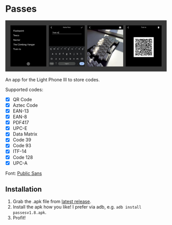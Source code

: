 # Passes

![Home Screen](assets/images/example.png)

An app for the Light Phone III to store codes.

Supported codes:

-   [x] QR Code
-   [x] Aztec Code
-   [x] EAN-13
-   [x] EAN-8
-   [x] PDF417
-   [x] UPC-E
-   [x] Data Matrix
-   [x] Code 39
-   [x] Code 93
-   [x] ITF-14
-   [x] Code 128
-   [x] UPC-A

Font: [Public Sans](https://public-sans.digital.gov/)

## Installation

1. Grab the .apk file from [latest release](https://github.com/vandamd/passes/releases/latest).
2. Install the apk how you like! I prefer via adb, e.g. `adb install passesv1.8.apk`.
3. Profit!
